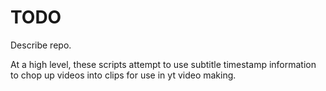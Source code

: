# TODO

Describe repo. 

At a high level, these scripts attempt to use subtitle timestamp information to chop up videos into clips for use in yt video making.